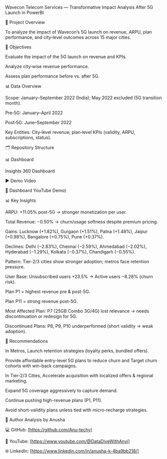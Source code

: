 Wavecon Telecom Services — Transformative Impact Analysis After 5G Launch in PowerBI

📌 Project Overview

To analyze the impact of Wavecon’s 5G launch on revenue, ARPU, plan performance, and city‑level outcomes across 15 major cities. 

🎯 Objectives

Evaluate the impact of the 5G launch on revenue and KPIs.

Analyze city‑wise revenue performance.

Assess plan performance before vs. after 5G.

📊 Data Overview

Scope: January–September 2022 (India); May 2022 excluded (5G transition month).

Pre‑5G: January–April 2022

Post‑5G: June–September 2022

Key Entities: City‑level revenue; plan‑level KPIs (validity, ARPU, subscriptions, status).

🗂️ Repository Structure







📊 Dashboard

Insights 360 Dashboard

▶️ Demo Video

🎥 Dashboard YouTube Demo)

📊 Key Insights

ARPU: +11.05% post-5G → stronger monetization per user.

Total Revenue: −0.50% → churn/usage softness despite premium pricing.

Gains: Lucknow (+1.82%), Gurgaon (+1.51%), Patna (+1.48%), Jaipur (+0.98%), Bangalore (+0.75%), Pune (+0.37%).

Declines: Delhi (−2.83%), Chennai (−2.59%), Ahmedabad (−2.02%), Hyderabad (−1.29%), Kolkata (−0.37%), Chandigarh (−0.55%).

Pattern: Tier-2/3 cities show stronger adoption; metros face retention pressure.

User Base: Unsubscribed users +23.5% → Active users −8.28% (churn risk).

Plan P1 = highest revenue pre & post-5G.

Plan P11 = strong revenue post-5G.

Most Affected Plan: P7 (25GB Combo 3G/4G) lost relevance → needs discontinuation or redesign for 5G.

Discontinued Plans: P8, P9, P10 underperformed (short validity → weak adoption).

📝 Recommendations

In Metros, Launch retention strategies (loyalty perks, bundled offers).

Provide affordable entry-level 5G plans to reduce churn and Target churn cohorts with win-back campaigns.

In Tier-2/3 Cities, Accelerate acquisition with localized offers & regional marketing.

Expand 5G coverage aggressively to capture demand.

Continue pushing high-revenue plans (P1, P11).

Avoid short-validity plans unless tied with micro-recharge strategies.

👤 Author
Analysis by Anusha

💻 GitHub: [https://github.com/Anu-techy]

🎥 YouTube: [https://www.youtube.com/@DataDiveWithAnvi]

🌐 LinkedIn: [https://www.linkedin.com/in/anusha-k-4ba9bb218/]







